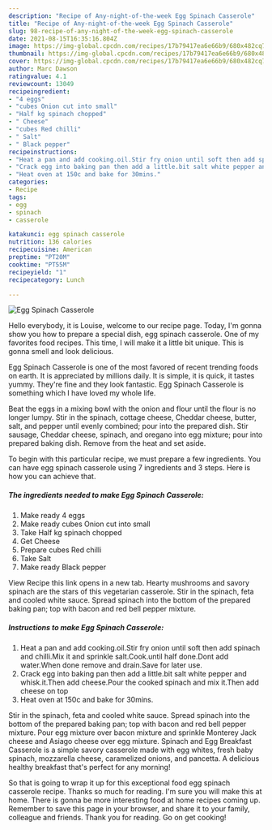 ```yaml
---
description: "Recipe of Any-night-of-the-week Egg Spinach Casserole"
title: "Recipe of Any-night-of-the-week Egg Spinach Casserole"
slug: 98-recipe-of-any-night-of-the-week-egg-spinach-casserole
date: 2021-08-15T16:35:16.804Z
image: https://img-global.cpcdn.com/recipes/17b79417ea6e66b9/680x482cq70/egg-spinach-casserole-recipe-main-photo.jpg
thumbnail: https://img-global.cpcdn.com/recipes/17b79417ea6e66b9/680x482cq70/egg-spinach-casserole-recipe-main-photo.jpg
cover: https://img-global.cpcdn.com/recipes/17b79417ea6e66b9/680x482cq70/egg-spinach-casserole-recipe-main-photo.jpg
author: Marc Dawson
ratingvalue: 4.1
reviewcount: 13049
recipeingredient:
- "4 eggs"
- "cubes Onion cut into small"
- "Half kg spinach chopped"
- " Cheese"
- "cubes Red chilli"
- " Salt"
- " Black pepper"
recipeinstructions:
- "Heat a pan and add cooking.oil.Stir fry onion until soft then add spinach and chilli.Mix it and sprinkle salt.Cook.until half done.Dont add water.When done remove and drain.Save for later use."
- "Crack egg into baking pan then add a little.bit salt white pepper and whisk.it.Then add cheese.Pour the cooked spinach and mix it.Then add cheese on top"
- "Heat oven at 150c and bake for 30mins."
categories:
- Recipe
tags:
- egg
- spinach
- casserole

katakunci: egg spinach casserole 
nutrition: 136 calories
recipecuisine: American
preptime: "PT20M"
cooktime: "PT55M"
recipeyield: "1"
recipecategory: Lunch

---
```



![Egg Spinach Casserole](https://img-global.cpcdn.com/recipes/17b79417ea6e66b9/680x482cq70/egg-spinach-casserole-recipe-main-photo.jpg)

Hello everybody, it is Louise, welcome to our recipe page. Today, I'm gonna show you how to prepare a special dish, egg spinach casserole. One of my favorites food recipes. This time, I will make it a little bit unique. This is gonna smell and look delicious.

Egg Spinach Casserole is one of the most favored of recent trending foods on earth. It is appreciated by millions daily. It is simple, it is quick, it tastes yummy. They're fine and they look fantastic. Egg Spinach Casserole is something which I have loved my whole life.

Beat the eggs in a mixing bowl with the onion and flour until the flour is no longer lumpy. Stir in the spinach, cottage cheese, Cheddar cheese, butter, salt, and pepper until evenly combined; pour into the prepared dish. Stir sausage, Cheddar cheese, spinach, and oregano into egg mixture; pour into prepared baking dish. Remove from the heat and set aside.


To begin with this particular recipe, we must prepare a few ingredients. You can have egg spinach casserole using 7 ingredients and 3 steps. Here is how you can achieve that.

<!--inarticleads1-->

##### The ingredients needed to make Egg Spinach Casserole:

1. Make ready 4 eggs
1. Make ready cubes Onion cut into small
1. Take Half kg spinach chopped
1. Get  Cheese
1. Prepare cubes Red chilli
1. Take  Salt
1. Make ready  Black pepper


View Recipe this link opens in a new tab. Hearty mushrooms and savory spinach are the stars of this vegetarian casserole. Stir in the spinach, feta and cooled white sauce. Spread spinach into the bottom of the prepared baking pan; top with bacon and red bell pepper mixture. 

<!--inarticleads2-->

##### Instructions to make Egg Spinach Casserole:

1. Heat a pan and add cooking.oil.Stir fry onion until soft then add spinach and chilli.Mix it and sprinkle salt.Cook.until half done.Dont add water.When done remove and drain.Save for later use.
1. Crack egg into baking pan then add a little.bit salt white pepper and whisk.it.Then add cheese.Pour the cooked spinach and mix it.Then add cheese on top
1. Heat oven at 150c and bake for 30mins.


Stir in the spinach, feta and cooled white sauce. Spread spinach into the bottom of the prepared baking pan; top with bacon and red bell pepper mixture. Pour egg mixture over bacon mixture and sprinkle Monterey Jack cheese and Asiago cheese over egg mixture. Spinach and Egg Breakfast Casserole is a simple savory casserole made with egg whites, fresh baby spinach, mozzarella cheese, caramelized onions, and pancetta. A delicious healthy breakfast that&#39;s perfect for any morning! 

So that is going to wrap it up for this exceptional food egg spinach casserole recipe. Thanks so much for reading. I'm sure you will make this at home. There is gonna be more interesting food at home recipes coming up. Remember to save this page in your browser, and share it to your family, colleague and friends. Thank you for reading. Go on get cooking!
